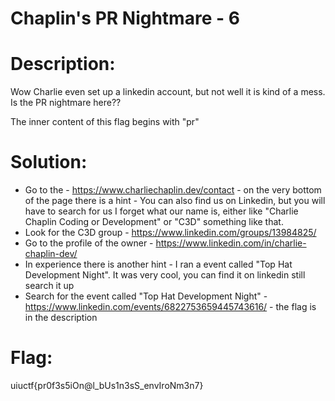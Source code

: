 # Chaplin's PR Nightmare - 6
# Description:
Wow Charlie even set up a linkedin account, but not well it is kind of a mess. Is the PR nightmare here??

The inner content of this flag begins with "pr"

# Solution:
- Go to the - https://www.charliechaplin.dev/contact - on the very bottom of the page there is a hint - You can also find us on Linkedin, but you will have to search for us I forget what our name is, either like "Charlie Chaplin Coding or Development" or "C3D" something like that.
- Look for the C3D group - https://www.linkedin.com/groups/13984825/
- Go to the profile of the owner - https://www.linkedin.com/in/charlie-chaplin-dev/
- In experience there is another hint - I ran a event called "Top Hat Development Night". It was very cool, you can find it on linkedin still search it up
- Search for the event called "Top Hat Development Night" - https://www.linkedin.com/events/6822753659445743616/ - the flag is in the description

# Flag:
uiuctf{pr0f3s5iOn@l_bUs1n3sS_envIroNm3n7}
